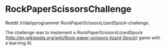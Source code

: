 RockPaperScissorsChallenge
==========================
Reddit /r/dailyprogrammer RockPaperScissorsLizardSpock-challenge.

The challenge was to implement a RockPaperScissorsLizardSpock (http://en.wikipedia.org/wiki/Rock-paper-scissors-lizard-Spock) game with a learning AI. 
